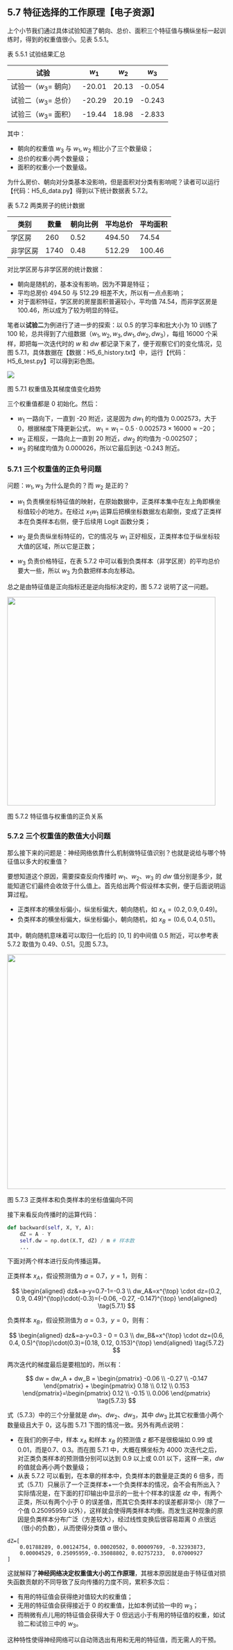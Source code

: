 
## 5.7 特征选择的工作原理【电子资源】

上个小节我们通过具体试验知道了朝向、总价、面积三个特征值与横纵坐标一起训练时，得到的权重值很小。见表 5.5.1。

表 5.5.1 试验结果汇总

|试验|$w_1$|$w_2$|$w_3$|
|-|-|-|-|
|试验一（$w_3=$ 朝向）|-20.01|20.13|-0.054|
|试验二（$w_3=$ 总价）|-20.29|20.19|-0.243|
|试验三（$w_3=$ 面积）|-19.44|18.98|-2.833|

其中：

- 朝向的权重值 $w_3$ 与 $w_1,w_2$ 相比小了三个数量级；
- 总价的权重小两个数量级；
- 面积的权重小一个数量级。

为什么房价、朝向对分类基本没影响，但是面积对分类有影响呢？读者可以运行【代码：H5_6_data.py】得到以下统计数据表 5.7.2。

表 5.7.2 两类房子的统计数据

|类别|数量|朝向比例|平均总价|平均面积|
|-|-|-|-|-|
|学区房| 260|0.52|494.50|74.54|
|非学区房|1740|0.48|512.29|100.46|


对比学区房与非学区房的统计数据：

- 朝向是随机的，基本没有影响，因为不算是特征；
- 平均总房价 494.50 与 512.29 相差不大，所以有一点点影响；
- 对于面积特征，学区房的房屋面积普遍较小，平均值 74.54，而非学区房是 100.46，所以成为了较为明显的特征。

笔者以**试验二**为例进行了进一步的探索：以 0.5 的学习率和批大小为 10 训练了 100 轮，总共得到了六组数据（$w_1,w_2,w_3,dw_1,dw_2,dw_3$），每组 16000 个采样，即把每一次迭代时的 $w$ 和 $dw$ 都记录下来了，便于观察它们的变化情况，见图 5.7.1，具体数据在【数据：H5_6_history.txt】中，运行【代码：H5_6_test.py】可以得到彩色图。

<img src="./img/w_and_dw.png"/>

图 5.7.1 权重值及其梯度值变化趋势

三个权重值都是 0 初始化。然后：

- $w_1$ 一路向下，一直到 -20 附近，这是因为 $dw_1$ 的均值为 0.002573，大于 0，根据梯度下降更新公式， $w_1 = w_1 - 0.5 \cdot 0.002573 \times 16000 \approx -20$；
- $w_2$ 正相反，一路向上一直到 20 附近，$dw_2$ 的均值为 -0.002507；
- $w_3$ 的梯度均值为 0.000026，所以它最后到达 -0.243 附近。

### 5.7.1 三个权重值的正负号问题

问题：$w_1, w_3$ 为什么是负的？而 $w_2$ 是正的？

- $w_1$ 负责横坐标特征值的映射，在原始数据中，正类样本集中在左上角即横坐标值较小的地方。在经过 $x_1 w_1$ 运算后把横坐标数据左右颠倒，变成了正类样本在负类样本右侧，便于后续用 Logit 函数分类；

- $w_2$ 是负责纵坐标特征的，它的情况与 $w_1$ 正好相反，正类样本位于纵坐标较大值的区域，所以它是正数；

- $w_3$ 负责价格特征，在表 5.7.2 中可以看到负类样本（非学区房）的平均总价要大一些，所以 $w_3$ 为负数把样本向左移动。

总之是由特征值是正向指标还是逆向指标决定的，图 5.7.2 说明了这一问题。

<img src="./img/weights.png" width=480/>

图 5.7.2 特征值与权重值的正负关系

### 5.7.2 三个权重值的数值大小问题

那么接下来的问题是：神经网络依靠什么机制做特征值识别？也就是说给与哪个特征值以多大的权重值？

要想知道这个原因，需要探查反向传播时 $w_1、w_2、w_3$ 的 $dw$ 值分别是多少，就能知道它们最终会收敛于什么值上。首先给出两个假设样本实例，便于后面说明运算过程。

- 正类样本的横坐标偏小，纵坐标偏大，朝向随机，如 $x_A=(0.2, 0.9, 0.49)$。
- 负类样本的横坐标偏大，纵坐标偏小，朝向随机，如 $x_B=(0.6, 0.4, 0.51)$。

其中，朝向随机意味着可以取归一化后的 $[0,1]$ 的中间值 0.5 附近，可以参考表 5.7.2 取值为 0.49、0.51。见图 5.7.3。

<img src="./img/samples_pos.png" width=540/>

图 5.7.3 正类样本和负类样本的坐标值偏向不同

接下来看反向传播时的运算代码：

```python
def backward(self, X, Y, A):
    dZ = A - Y
    self.dw = np.dot(X.T, dZ) / m # 样本数
    ...
```
下面对两个样本进行反向传播运算。

正类样本 $x_A$，假设预测值为 $a=0.7，y=1$，则有：

$$
\begin{aligned}
dz&=a-y=0.7-1=-0.3 \\
dw_A&=x^{\top} \cdot dz=(0.2, 0.9, 0.49)^{\top}\cdot(-0.3)=(-0.06, -0.27, -0.147)^{\top}
\end{aligned}
\tag{5.7.1}
$$

负类样本 $x_B$，假设预测值为 $a=0.3，y=0$，则有：

$$
\begin{aligned}
dz&=a-y=0.3 - 0 = 0.3 \\
dw_B&=x^{\top} \cdot dz=(0.6, 0.4, 0.5)^{\top}\cdot(0.3)=(0.18, 0.12, 0.153)^{\top}
\end{aligned}
\tag{5.7.2}
$$


两次迭代的梯度最后是要相加的，所以有：

$$
dw = dw_A + dw_B = \begin{pmatrix} -0.06 \\ -0.27 \\ -0.147 \end{pmatrix} + \begin{pmatrix} 0.18 \\ 0.12 \\ 0.153 \end{pmatrix}=\begin{pmatrix} 0.12 \\ -0.15 \\ 0.006 \end{pmatrix}
\tag{5.7.3}
$$

式（5.7.3）中的三个分量就是 $dw_1、dw_2、dw_3$，其中 $dw_3$ 比其它权重值小两个数量级且大于 0，这与图 5.7.1 下图的情况一致。另外有两点说明：

- 在我们的例子中，样本 $x_A$ 和样本 $x_B$ 的预测值 $z$ 都不是很极端如 0.99 或 0.01，而是0.7、0.3。而在图 5.7.1 中，大概在横坐标为 4000 次迭代之后，对正类负类样本的预测值分别可以达到 0.9 以上或 0.01 以下，这样一来，$dw$ 的值就会再小两个数量级；
- 从表 5.7.2 可以看到，在本章的样本中，负类样本的数量是正类的 6 倍多，而式（5.7.1）只展示了一个正类样本$+$一个负类样本的情况，会不会有所出入？实际情况是，在下面的打印输出中显示的一批十个样本的误差 $dz$ 中，有两个正类，所以有两个小于 0 的误差值，而其它负类样本的误差都非常小（除了一个值 0.25095959 以外），这样就会使得两类样本均衡。而发生这种现象的原因是负类样本分布广泛（方差较大），经过线性变换后很容易距离 0 点很远（很小的负数），从而使得分类值 $a$ 很小。

```
dZ=[
    0.01788289, 0.00124754, 0.00020502, 0.00009769, -0.32393873,
    0.00004529, 0.25095959,-0.35088802, 0.02757233,  0.07000927
]
```

这就解释了**神经网络决定权重值大小的工作原理**，其根本原因就是由于特征值对损失函数贡献的不同导致了反向传播的力度不同，累积多次后：

- 有用的特征值会获得绝对值较大的权重值；
- 无用的特征值会获得接近于 0 的权重值，比如本例试验一中的 $w_3$；
- 而稍微有点儿用的特征值会获得大于 0 但远远小于有用的特征值的权重，如试验二和试验三中的 $w_3$。

这种特性使得神经网络可以自动筛选出有用和无用的特征值，而无需人的干预。
